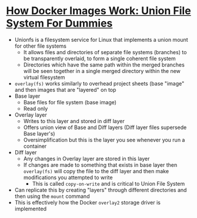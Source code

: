 # [How Docker Images Work: Union File System For Dummies](https://www.terriblecode.com/blog/how-docker-images-work-union-file-systems-for-dummies/)

* Unionfs is a filesystem service for Linux that implements a union mount for other file systems
  * It allows files and directories of separate file systems (branches) to be transparently overlaid, to form a single coherent file system
  * Directories which have the same path within the merged branches will be seen together in a single merged directory within the new virtual filesystem
* `overlay(fs)` works similarly to overhead project sheets (base "image" and then images that are "layered" on top
* Base layer
  * Base files for file system (base image)
  * Read only
* Overlay layer
  * Writes to this layer and stored in diff layer
  * Offers union view of Base and Diff layers (Diff layer files supersede Base layer's)
  * Oversimplification but this is the layer you see whenever you run a container
* Diff layer
  * Any changes in Overlay layer are stored in this layer
  * If changes are made to something that exists in base layer then `overlay(fs)` will copy the file to the diff layer and then make modifications you attempted to write
    * This is called `copy-on-write` and is critical to Union File System
* Can replicate this by creating "layers" through different directories and then using the `mount` command
* This is effectively how the Docker `overlay2` storage driver is implemented
